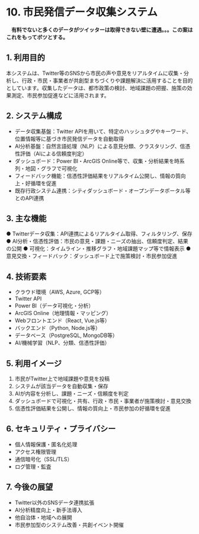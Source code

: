 # 10. 市民発信データ収集システム

　**有料でないと多くのデータがツイッターは取得できない壁に遭遇。。。この案はこれをもってボツとする。**

## 1. 利用目的

本システムは、Twitter等のSNSから市民の声や意見をリアルタイムに収集・分析し、行政・市民・事業者が共創型まちづくりや課題解決に活用することを目的としています。収集したデータは、都市政策の検討、地域課題の把握、施策の効果測定、市民参加促進などに活用されます。

## 2. システム構成

- データ収集基盤：Twitter APIを用いて、特定のハッシュタグやキーワード、位置情報等に基づき市民発信データを自動取得
- AI分析基盤：自然言語処理（NLP）による意見分類、クラスタリング、信憑性評価（AIによる信頼度判定）
- ダッシュボード：Power BI・ArcGIS Online等で、収集・分析結果を時系列・地図・グラフで可視化
- フィードバック機能：信憑性評価結果をリアルタイム公開し、情報の質向上・好循環を促進
- 既存行政システム連携：シティダッシュボード・オープンデータポータル等とのAPI連携

## 3. 主な機能

● Twitterデータ収集：API連携によるリアルタイム取得、フィルタリング、保存
● AI分析・信憑性評価：市民の意見・課題・ニーズの抽出、信頼度判定、結果の公開
● 可視化：タイムライン・推移グラフ・地域課題マップ等で情報表示
● 意見交換・フィードバック：ダッシュボード上で施策検討・市民参加促進

## 4. 技術要素

- クラウド環境（AWS, Azure, GCP等）
- Twitter API
- Power BI（データ可視化・分析）
- ArcGIS Online（地理情報・マッピング）
- Webフロントエンド（React, Vue.js等）
- バックエンド（Python, Node.js等）
- データベース（PostgreSQL, MongoDB等）
- AI/機械学習（NLP、分類、信憑性評価）

## 5. 利用イメージ

1. 市民がTwitter上で地域課題や意見を投稿
2. システムが該当データを自動収集・保存
3. AIが内容を分析し、課題・ニーズ・信頼度を判定
4. ダッシュボードで可視化・共有、行政・市民・事業者が施策検討・意見交換
5. 信憑性評価結果を公開し、情報の質向上・市民参加の好循環を促進

## 6. セキュリティ・プライバシー

- 個人情報保護・匿名化処理
- アクセス権限管理
- 通信暗号化（SSL/TLS）
- ログ管理・監査

## 7. 今後の展望

- Twitter以外のSNSデータ連携拡張
- AI分析精度向上・新手法導入
- 他自治体・地域への展開
- 市民参加型のシステム改善・共創イベント開催

